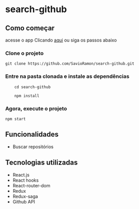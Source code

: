 # search-github

## Como começar

acesse o app Clicando [aqui](https://busca-github.web.app) ou siga os passos abaixo

### Clone o projeto

```git clone https://github.com/SavioRamon/search-github.git```

### Entre na pasta clonada e instale as dependências

```
    cd search-github

    npm install
```

### Agora, execute o projeto

```npm start```

## Funcionalidades

- Buscar repositórios

## Tecnologias utilizadas

- React.js
- React hooks
- React-router-dom
- Redux
- Redux-saga
- Github API